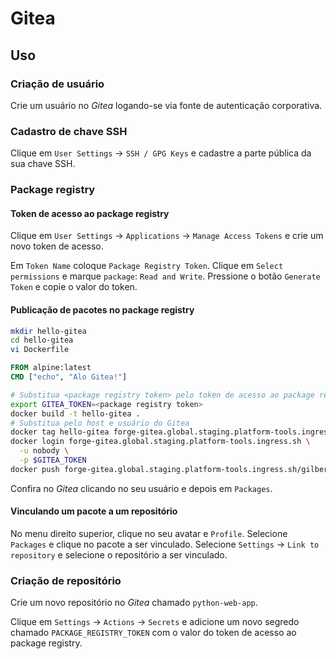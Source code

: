 # Gitea

## Uso

### Criação de usuário

Crie um usuário no _Gitea_ logando-se via fonte de autenticação corporativa.

### Cadastro de chave SSH

Clique em `User Settings` -> `SSH / GPG Keys` e cadastre a parte pública da sua chave SSH.

### Package registry

#### Token de acesso ao package registry

Clique em `User Settings` -> `Applications` -> `Manage Access Tokens` e crie um novo token de acesso.

Em `Token Name` coloque `Package Registry Token`. Clique em `Select permissions` e marque `package`: `Read and Write`. Pressione o botão `Generate Token` e copie o valor do token.

#### Publicação de pacotes no package registry

```bash
mkdir hello-gitea
cd hello-gitea
vi Dockerfile
```

```dockerfile
FROM alpine:latest
CMD ["echo", "Alo Gitea!"]
```

```bash
# Substitua <package registry token> pelo token de acesso ao package registry
export GITEA_TOKEN=<package registry token>
docker build -t hello-gitea .
# Substitua pelo host e usuário do Gitea
docker tag hello-gitea forge-gitea.global.staging.platform-tools.ingress.sh/gilberto.mautner/hello-gitea:v1
docker login forge-gitea.global.staging.platform-tools.ingress.sh \
  -u nobody \
  -p $GITEA_TOKEN
docker push forge-gitea.global.staging.platform-tools.ingress.sh/gilberto.mautner/hello-gitea:v1
```

Confira no _Gitea_ clicando no seu usuário e depois em `Packages`.

#### Vinculando um pacote a um repositório

No menu direito superior, clique no seu avatar e `Profile`. Selecione `Packages` e clique no pacote a ser vinculado. Selecione `Settings` -> `Link to repository` e selecione o repositório a ser vinculado.

### Criação de repositório

Crie um novo repositório no _Gitea_ chamado `python-web-app`.

Clique em `Settings` -> `Actions` -> `Secrets` e adicione um novo segredo chamado `PACKAGE_REGISTRY_TOKEN` com o valor do token de acesso ao package registry.



